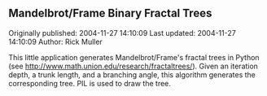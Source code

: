 ## Mandelbrot/Frame Binary Fractal Trees 
Originally published: 2004-11-27 14:10:09 
Last updated: 2004-11-27 14:10:09 
Author: Rick Muller 
 
This little application generates Mandelbrot/Frame's fractal trees in Python (see http://www.math.union.edu/research/fractaltrees/). Given an iteration depth, a trunk length, and a branching angle, this algorithm generates the corresponding tree. PIL is used to draw the tree.